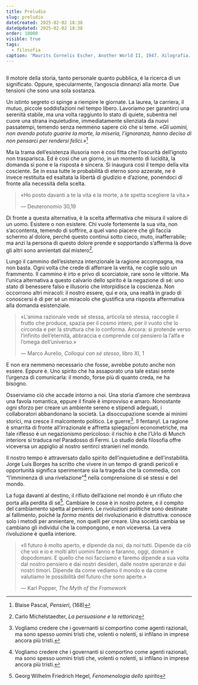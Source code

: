 ```yaml
---
title: Preludio
slug: preludio
dateCreated: 2025-02-02 18:38
dateUpdated: 2025-02-02 18:38
order: 10000
visible: true
tags:
  - filosofia
caption: 'Maurits Cornelis Escher, Another World II, 1947. Xilografia.'
---
```


##

<span class="newthought">Il motore della storia</span>, tanto personale quanto pubblica, è la ricerca di un significato. Oppure, specularmente, l’angoscia dinnanzi alla morte. Due tensioni che sono una sola sostanza.

Un istinto segreto ci spinge a riempire le giornate. La laurea, la carriera, il mutuo, piccole soddisfazioni nel tempo libero. Lavoriamo per garantirci una serenità stabile, ma una volta raggiunto lo stato di quiete, subentra nel cuore una strana inquietudine, immediatamente silenziata da nuovi passatempi, temendo senza nemmeno sapere ciò che si teme. _«Gli uomini, non avendo potuto guarire la morte, la miseria, l’ignoranza, hanno deciso di non pensarci per rendersi felici.»_[^1]

[^1]: Blaise Pascal, _Pensieri_, (168)

Ma la trama dell’esistenza illusoria non è così fitta che l’oscurità dell’ignoto non trasparisca. Ed è così che un giorno, in un momento di lucidità, la domanda si pone e la risposta è sincera. Si inaugura così il tempo della vita cosciente. Se in essa tutte le probabilità di eterno sono azzerate, ne è invece restituita ed esaltata la libertà di giudizio e d’azione, ponendoci di fronte alla necessità della scelta.

<div class='epigraph'>

> «Ho posto davanti a te la vita e la morte, a te spetta scegliere la vita.» <footer> — Deuteronomio 30,19</footer>

</div>

Di fronte a questa alternativa, è la scelta affermativa che misura il valore di un uomo. Esistere o non esistere. Chi vuole fortemente la sua vita, non s’accontenta, temendo di soffrire, a quel vano piacere che gli faccia schermo al dolore, perché questo continui sotto cieco, muto, inafferrabile; ma anzi la persona di questo dolore prende e sopportando s’afferma là dove gli altri sono annientati dal mistero[^2].

[^2]: Carlo Michelstaedter, _La persuasione e la rettorica_

Lungo il cammino dell’esistenza intenzionale la ragione accompagna, ma non basta. Ogni volta che crede di afferrare la verità, ne coglie solo un frammento. Il cammino è irto e privo di scorciatoie, rare sono le vittorie. Ma l’unica alternativa a questo calvario dello spirito è la negazione di sé: uno stato di benessere falso e illusorio che intorpidisce la coscienza. Non occorrono altri miracoli: il nostro essere, qui e ora, una realtà in grado di conoscersi è di per sé un miracolo che giustifica una risposta affermativa alla domanda esistenziale.

<div class='epigraph'>

> «L’anima razionale vede sé stessa, articola sé stessa, raccoglie il frutto che produce, spazia per il cosmo intero, per il vuoto che lo circonda e per la struttura che lo conforma. Ancora: si protende verso l’infinito dell’eternità, abbraccia e comprende col pensiero la l’alfa e l’omega dell’universo.» <footer> — Marco Aurelio, _Colloqui con sé stesso_, libro XI, 1</footer>

</div>

E non era nemmeno necessario che fosse, avrebbe potuto anche non essere. Eppure è. Uno spirito che ha assaporato una tale estasi sente  l’urgenza di comunicarla: il mondo, forse più di quanto creda, ne ha bisogno.

Osserviamo ciò che accade intorno a noi. Una storia d’amore che sembrava una favola romantica, eppure il finale è improvviso e amaro. Nonostante ogni sforzo per creare un ambiente sereno e stipendi adeguati, i collaboratori abbandonano la società. La disoccupazione scende ai minimi storici, ma cresce il malcontento politico. Le guerre[^3]. Il fentanyl. La ragione è smarrita di fronte all’irrazionale e affretta spiegazioni econometriche, ma tale riflesso è un negazionismo pericoloso: il rischio è che l’Urlo di Munch interiore si traduca nel Paradosso di Fermi. Lo studio della filosofia offre viceversa un appiglio al nostro sentirci stranieri nel mondo.

[^3]: Vogliamo credere che i governanti si comportino come agenti razionali, ma sono spesso uomini tristi che, volenti o nolenti, si infilano in imprese ancora più tristi.

Il nostro tempo è attraversato dallo spirito dell’inquietudine e dell’instabilità. Jorge Luis Borges ha scritto che vivere in un tempo di grandi pericoli e opportunità significa sperimentare sia la tragedia che la commedia, con “l’imminenza di una rivelazione”[^3] nella comprensione di sé stessi e del mondo.

[^3]: Jorge Luis Borges, _Altre inquisizioni_

La fuga davanti al destino, il rifiuto dell’azione nel mondo è un rifiuto che porta alla perdita di sé[^4]. Cambiare le cose è in nostro potere, e il compito del cambiamento spetta al pensiero. Le rivoluzioni politiche sono destinate al fallimento, poiché la _forma mentis_ del rivoluzionario è distruttiva: conosce solo i metodi per annientare, non quelli per creare. Una società cambia se cambiano gli individui che la compongono, e non viceversa. La vera rivoluzione è quella interiore.

[^4]: Georg Wilhelm Friedrich Hegel, _Fenomenologia dello spirito_

<div class='epigraph'>

> «Il futuro è molto aperto, e dipende da noi, da noi tutti. Dipende da ciò che voi e io e molti altri uomini fanno e faranno, oggi, domani e dopodomani. E quello che noi facciamo e faremo dipende a sua volta dal nostro pensiero e dai nostri desideri, dalle nostre speranze e dai nostri timori. Dipende da come vediamo il mondo e da come valutiamo le possibilità del futuro che sono aperte.» <footer> — Karl Popper, _The Myth of the Framework_</footer>

</div>
